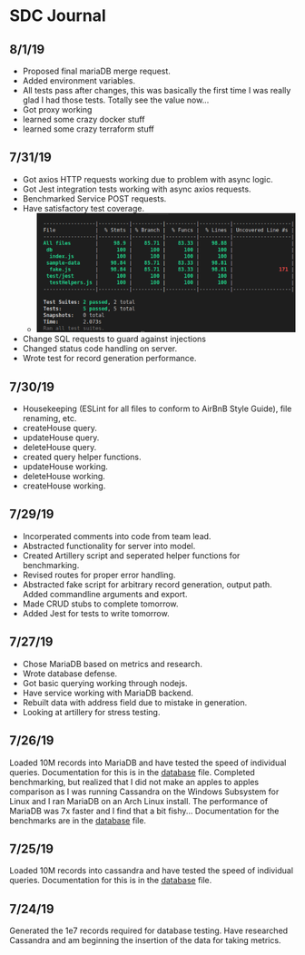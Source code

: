 # SDC Journal

## 8/1/19

- Proposed final mariaDB merge request.
- Added environment variables.
- All tests pass after changes, this was basically the first time I was really glad I had those tests. Totally see the value now...
- Got proxy working
- learned some crazy docker stuff
- learned some crazy terraform stuff

## 7/31/19

- Got axios HTTP requests working due to problem with async logic.
- Got Jest integration tests working with async axios requests.
- Benchmarked Service POST requests.
- Have satisfactory test coverage.
  - ![SatisfactoryCodeCoverage](./codeCoverage.png)
- Change SQL requests to guard against injections
- Changed status code handling on server.
- Wrote test for record generation performance.

## 7/30/19

- Housekeeping (ESLint for all files to conform to AirBnB Style Guide), file renaming, etc.
- createHouse query.
- updateHouse query.
- deleteHouse query.
- created query helper functions.
- updateHouse working.
- deleteHouse working.
- createHouse working.

## 7/29/19

- Incorperated comments into code from team lead.
- Abstracted functionality for server into model.
- Created Artillery script and seperated helper functions for benchmarking.
- Revised routes for proper error handling.
- Abstracted fake script for arbitrary record generation, output path. Added commandline arguments and export.
- Made CRUD stubs to complete tomorrow.
- Added Jest for tests to write tomorrow.

## 7/27/19

- Chose MariaDB based on metrics and research.
- Wrote database defense.
- Got basic querying working through nodejs.
- Have service working with MariaDB backend.
- Rebuilt data with address field due to mistake in generation.
- Looking at artillery for stress testing.

## 7/26/19

Loaded 10M records into MariaDB and have tested the speed of individual queries.
Documentation for this is in the [database](./database.md) file.
Completed benchmarking, but realized that I did not make an apples to apples
comparison as I was running Cassandra on the Windows Subsystem for Linux
and I ran MariaDB on an Arch Linux install. The performance of MariaDB was
7x faster and I find that a bit fishy...
Documentation for the benchmarks are in the [database](./database.md) file.

## 7/25/19

Loaded 10M records into cassandra and have tested the speed of individual queries.
Documentation for this is in the [database](./database.md) file.

## 7/24/19

Generated the 1e7 records required for database testing.
Have researched Cassandra and am beginning the insertion of the data for taking metrics.
